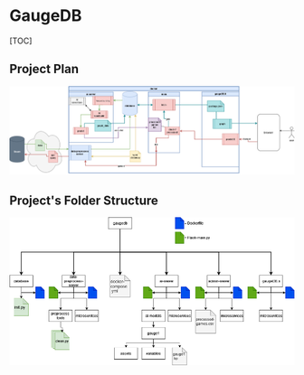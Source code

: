 # GaugeDB

[TOC]

## Project Plan

![folder-structure](./docs/plan.png)

## Project's Folder Structure

![folder-structure](./docs/folder-structure.png)
